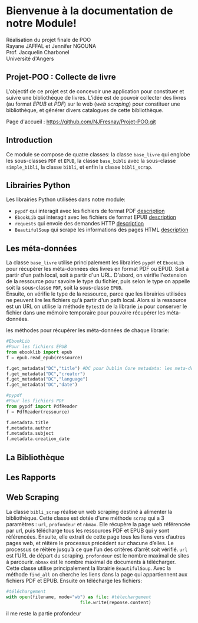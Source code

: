 # Bienvenue à la documentation de notre Module!   

Réalisation du projet finale de POO   
Rayane JAFFAL et Jennifer NGOUNA   
Prof. Jacquelin Charbonel   
Université d'Angers        

    

## Projet-POO : Collecte de livre   

L’objectif de ce projet est de concevoir une application pour constituer et suivre une bibliothèque de livres. L’idée est de pouvoir collecter des livres (au format _EPUB_ et _PDF_) sur le web (_web scraping_) pour constituer une bibliothèque, et générer divers catalogues de cette bibliothèque.

Page d'accueil : https://github.com/NJFresnay/Projet-POO.git     

   



[](#introduction)Introduction  
-----------------------------
Ce module se compose de quatre classes: la classe `base_livre` qui englobe les sous-classes `PDF` et `EPUB`, la classe `base_bibli` avec la sous-classe `simple_bibli`, la classe `bibli`, et enfin la classe `bibli_scrap`.   

    

[](#_librairies_python)Librairies Python   
----------------------------------------
Les librairies Python utilisées dans notre module:
- `pypdf` qui interagit avec les fichiers de format PDF [description](https://pypi.org/project/pypdf/)
- `EbookLib` qui interagit avec les fichiers de format EPUB [description](https://pypi.org/project/EbookLib/)  
- `requests` qui envoie des demandes HTTP [description](https://pypi.org/project/requests/)
- `BeautifulSoup` qui scrape les informations des pages HTML [description](https://pypi.org/project/BeautifulSoup/)




[](#_les_méta-données)Les méta-données   
--------------------------------------

La classe `base_livre` utilise principalement les librairies `pypdf` et `EbookLib` pour récupèrer les méta-données des livres en format PDF ou EPUD. Soit à partir d'un path local, soit à partir d'un URL. D'abord, on vérifie l'extension de la ressource pour savoire le type du fichier, puis selon le type on appelle soit la sous-classe `PDF`, soit la sous-classe `EPUB`.   
Ensuite, on vérifie le type de la ressource, parce que les librairies utilisées ne peuvent lire les fichiers qu'à partir d'un path local. Alors si la ressource est un URL on utilise la méthode `BytesIO` de la librarie `io` pour conserver le fichier dans une mémoire temporaire pour pouvoire récupérer les méta-données. 

les méthodes pour récupérer les méta-données de chaque librarie:   
```python
#EbookLib
#Pour les fichiers EPUB
from ebooklib import epub 
f = epub.read_epub(ressource)

f.get_metadata("DC","title") #DC pour Dublin Core metadata: les meta-données essentielles 
f.get_metadata("DC","creator")
f.get_metadata("DC","language")
f.get_metadata("DC","date")

#pypdf
#Pour les fichiers PDF
from pypdf import PdfReader
f = PdfReader(ressource)

f.metadata.title
f.metadata.author
f.metadata.subject
f.metadata.creation_date

````

   
[](#_la_bibliothèque)La Bibliothèque   
------------------------------------


      

[](#les_rapports)Les Rapports    
-----------------------------    


      

[](#web_scraping)Web Scraping   
-----------------------------   
La classe `bibli_scrap` réalise un web scraping destiné à alimenter la bibliothèque. Cette classe est dotée d'une méthode `scrap` qui a 3 paramètres : `url`, `profondeur` et `nbmax`. Elle récupère la page web référencée par url, puis télécharge tous les ressources PDF et EPUB qui y sont référencées. Ensuite, elle extrait de cette page tous les liens vers d’autres pages web, et réitère le processus précédent sur chacune d’elles. Le processus se réitère jusqu’à ce que l’un des critères d’arrêt soit vérifié.
`url` est l’URL de départ du scraping. `profondeur` est le nombre maximal de sites à parcourir. `nbmax` est le nombre maximal de documents à télécharger.   
Cette classe utilise principalement la librairie `BeautifulSoup`. Avec la méthode `find_all` on cherche les liens dans la page qui appartiennent aux fichiers PDF et EPUB. Ensuite on télécharge les fichiers:  
   
````python
#téléchargement
with open(filename, mode="wb") as file: #télechargement
                            file.write(reponse.content)
````

il me reste la partie profondeur
